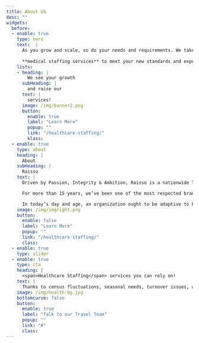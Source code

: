 ```yaml
---
title: About US
desc: ""
widgets:
  before:
  - enable: true
    type: hero
    text:  |
      As you grow and scale, so do your needs and requirements. We take that into consideration and tailor our offering in    
      
      **medical staffing services** to meet your new standards and expectations while continuing to deliver a first-class employee experience.
    lists:
    - heading: |
        We see your growth
      subHeading: | 
        and raise our
      text: |
        services! 
      image: /img/banner2.png
      button:
        enable: true
        label: "Learn More"
        popup: ""
        link: "/healthcare-staffing/"
        klass:
  - enable: true
    type: about
    heading: |
      About
    subHeading: | 
      Raisso
    text: |
      Driven by Passion, Integrity & Ambition, Raisso is a nationwide leader in healthcare staffing. Our core values encompassing Diversity, Cultures, Ideas, And Talent enable us to provide the most premium **medical staffing solutions** to both businesses and candidates.

      For more than 15 years, we’ve been one of the most respected brands in the staffing industry by preempting and skillfully fulfilling medical staffing needs of facilities in all 50 states through our nationwide network of adept and dedicated healthcare professionals. 

      In today’s day and age, an organization ought to be adaptive to keep up with the evolving needs of the environment. This becomes possible when organizations operate from a place of innovation and work towards problem solving; When the learning of individuals and of teams is harmonized. This is why adaptivity is prioritized here at Raisso. Feedback and reflection are part of our active learning processes. In doing so, we integrate the Guiding Principles in our day-to-day work.
    image: /img/imgright.png
    button:
      enable: false
      label: "Learn More"
      popup: ""
      link: "/healthcare-staffing/"
      class:
  - enable: true
    type: slider
  - enable: true
    type: cta
    heading: | 
      <span>Healthcare Staffing</span> services you can rely on! 
    text: | 
      Thanks to census fluctuations, seasonal needs, turnover issues, and whatnot, staffing needs can arise anytime! That’s where our exceptionally trained travel nurses will come to the rescue!
    image: /img/health-bg.jpg
    bottomcurve: false
    button:
      enable: true
      label: "Talk to our Travel Team"
      popup: ""
      link: "#"
      class:
---
```

